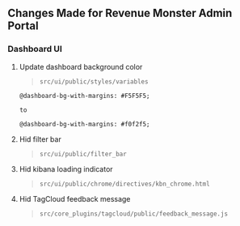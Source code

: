 ## Changes Made for Revenue Monster Admin Portal

### Dashboard UI

1. Update dashboard background color

	> `src/ui/public/styles/variables`

	```
	@dashboard-bg-with-margins: #F5F5F5;
	
	to
	
	@dashboard-bg-with-margins: #f0f2f5;
	```
	
2. Hid filter bar

	> `src/ui/public/filter_bar`
	
3. Hid kibana loading indicator

	> `src/ui/public/chrome/directives/kbn_chrome.html`
	
4. Hid TagCloud feedback message

	> `src/core_plugins/tagcloud/public/feedback_message.js`